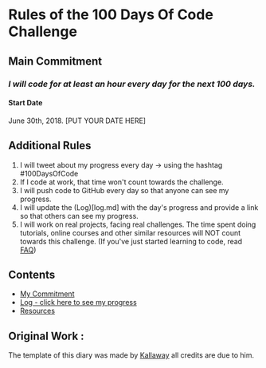 # Rules of the 100 Days Of Code Challenge

## Main Commitment
### *I will code for at least an hour every day for the next 100 days.*

#### Start Date
June 30th, 2018. [PUT YOUR DATE HERE]

## Additional Rules
1. I will tweet about my progress every day -> using the hashtag #100DaysOfCode
2. If I code at work, that time won't count towards the challenge.
3. I will push code to GitHub every day so that anyone can see my progress.
4. I will update the (Log)[log.md] with the day's progress and provide a link so that others can see my progress.
5. I will work on real projects, facing real challenges. The time spent doing tutorials, online courses and other similar resources will NOT count towards this challenge. (If you've just started learning to code, read [FAQ](FAQ.md))

## Contents
* [My Commitment](rules.md)
* [Log - click here to see my progress](log.md)
* [Resources](resources.md)

## Original Work :
The template of this diary was made by [Kallaway](https://github.com/kallaway/100-days-of-code) all credits are due to him.